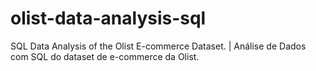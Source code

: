 # olist-data-analysis-sql
SQL Data Analysis of the Olist E-commerce Dataset. | Análise de Dados com SQL do dataset de e-commerce da Olist.
